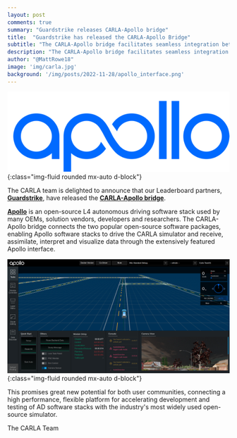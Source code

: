 ```yaml
---
layout: post
comments: true
summary: "Guardstrike releases CARLA-Apollo bridge"
title:  "Guardstrike has released the CARLA-Apollo Bridge"
subtitle: "The CARLA-Apollo bridge facilitates seamless integration between the CARLA simulator and the Apollo autonomous driving research platform"
description: "The CARLA-Apollo bridge facilitates seamless integration between the CARLA simulator and the Apollo autonomous driving research platform"
author: "@MattRowe18"
image: 'img/carla.jpg'
background: '/img/posts/2022-11-28/apollo_interface.png'
---
```


![apollo logo](/img/posts/2022-11-28/apollo_logo.png){:class="img-fluid rounded mx-auto d-block"}

The CARLA team is delighted to announce that our Leaderboard partners, [__Guardstrike__](https://guardstrike.com/), have released the [__CARLA-Apollo bridge__](https://github.com/guardstrikelab/carla_apollo_bridge). 

[__Apollo__](https://github.com/guardstrikelab/apollo) is an open-source L4 autonomous driving software stack used by many OEMs, solution vendors, developers and researchers. The CARLA-Apollo bridge connects the two popular open-source software packages, enabling Apollo software stacks to drive the CARLA simulator and receive, assimilate, interpret and visualize data through the extensively featured Apollo interface. 

![apollo interface](/img/posts/2022-11-28/apollo_interface.png){:class="img-fluid rounded mx-auto d-block"}


This promises great new potential for both user communities, connecting a high performance, flexible platform for accelerating development and testing of AD software stacks with the industry's most widely used open-source simulator. 

The CARLA Team
